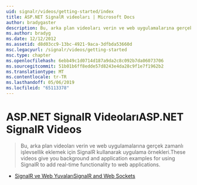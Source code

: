 ```yaml
---
uid: signalr/videos/getting-started/index
title: ASP.NET SignalR videoları | Microsoft Docs
author: bradygaster
description: Bu, arka plan videoları verin ve web uygulamalarına gerçek zamanlı işlevsellik eklemek için SignalR kullanarak uygulama örnekleri.
ms.author: bradyg
ms.date: 12/12/2012
ms.assetid: d8d03cc9-13bc-4921-9aca-3dfbda53660d
msc.legacyurl: /signalr/videos/getting-started
msc.type: chapter
ms.openlocfilehash: 6ebb49c1d0714d187a9da2c8c092b7da06073706
ms.sourcegitcommit: 51b01b6ff8edde57d8243e4da28c9f1e7f1962b2
ms.translationtype: MT
ms.contentlocale: tr-TR
ms.lasthandoff: 05/06/2019
ms.locfileid: "65113378"
---
```

# <a name="aspnet-signalr-videos"></a><span data-ttu-id="92ef8-103">ASP.NET SignalR Videoları</span><span class="sxs-lookup"><span data-stu-id="92ef8-103">ASP.NET SignalR Videos</span></span>

> <span data-ttu-id="92ef8-104">Bu, arka plan videoları verin ve web uygulamalarına gerçek zamanlı işlevsellik eklemek için SignalR kullanarak uygulama örnekleri.</span><span class="sxs-lookup"><span data-stu-id="92ef8-104">These videos give you background and application examples for using SignalR to add real-time functionality to web applications.</span></span>

- [<span data-ttu-id="92ef8-105">SignalR ve Web Yuvaları</span><span class="sxs-lookup"><span data-stu-id="92ef8-105">SignalR and Web Sockets</span></span>](signalr-and-web-sockets.md)
